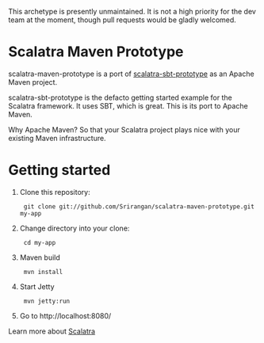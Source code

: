 This archetype is presently unmaintained.  It is not a high priority for the
dev team at the moment, though pull requests would be gladly welcomed.

# Scalatra Maven Prototype

scalatra-maven-prototype is a port of [scalatra-sbt-prototype](https://github.com/scalatra/scalatra-sbt-prototype) as an Apache Maven project.

scalatra-sbt-prototype is the defacto getting started example for the Scalatra framework. It uses SBT, which is great. This is its port to Apache Maven.

Why Apache Maven? So that your Scalatra project plays nice with your existing Maven infrastructure.

# Getting started

1. Clone this repository:

		git clone git://github.com/Srirangan/scalatra-maven-prototype.git my-app

2. Change directory into your clone:

		cd my-app

3. Maven build

		mvn install

4. Start Jetty

		mvn jetty:run

5. Go to http://localhost:8080/

Learn more about [Scalatra](http://www.scalatra.org/)

